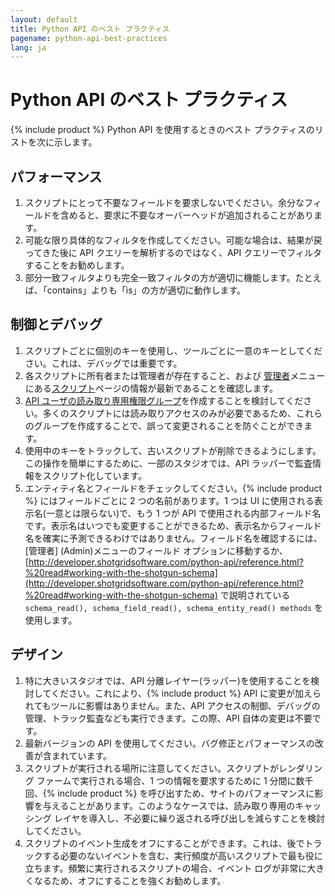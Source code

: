 ```yaml
---
layout: default
title: Python API のベスト プラクティス
pagename: python-api-best-practices
lang: ja
---
```


# Python API のベスト プラクティス


{% include product %} Python API を使用するときのベスト プラクティスのリストを次に示します。

## パフォーマンス

1. スクリプトにとって不要なフィールドを要求しないでください。余分なフィールドを含めると、要求に不要なオーバーヘッドが追加されることがあります。
2. 可能な限り具体的なフィルタを作成してください。可能な場合は、結果が戻ってきた後に API クエリーを解析するのではなく、API クエリーでフィルタすることをお勧めします。
3. 部分一致フィルタよりも完全一致フィルタの方が適切に機能します。たとえば、「contains」よりも「is」の方が適切に動作します。

## 制御とデバッグ

1. スクリプトごとに個別のキーを使用し、ツールごとに一意のキーとしてください。これは、デバッグでは重要です。
2. 各スクリプトに所有者または管理者が存在すること、および [管理者](Admin)メニューにある[スクリプト](Scripts)ページの情報が最新であることを確認します。
3. [API ユーザの読み取り専用権限グループ](topicid=SG_Developer_dv_getting_started_dv_api_permissions_html)を作成することを検討してください。多くのスクリプトには読み取りアクセスのみが必要であるため、これらのグループを作成することで、誤って変更されることを防ぐことができます。
4. 使用中のキーをトラックして、古いスクリプトが削除できるようにします。この操作を簡単にするために、一部のスタジオでは、API ラッパーで監査情報をスクリプト化しています。
5. エンティティ名とフィールドをチェックしてください。{% include product %} にはフィールドごとに 2 つの名前があります。1 つは UI に使用される表示名(一意とは限らない)で、もう 1 つが API で使用される内部フィールド名です。表示名はいつでも変更することができるため、表示名からフィールド名を確実に予測できるわけではありません。フィールド名を確認するには、[管理者] (Admin)メニューのフィールド オプションに移動するか、[http://developer.shotgridsoftware.com/python-api/reference.html?%20read#working-with-the-shotgun-schema](http://developer.shotgridsoftware.com/python-api/reference.html?%20read#working-with-the-shotgun-schema) で説明されている `schema_read(), schema_field_read(), schema_entity_read() methods` を使用します。

## デザイン

1. 特に大きいスタジオでは、API 分離レイヤー(ラッパー)を使用することを検討してください。これにより、{% include product %} API に変更が加えられてもツールに影響はありません。また、API アクセスの制御、デバッグの管理、トラック監査なども実行できます。この際、API 自体の変更は不要です。
2. 最新バージョンの API を使用してください。バグ修正とパフォーマンスの改善が含まれています。
3. スクリプトが実行される場所に注意してください。スクリプトがレンダリング ファームで実行される場合、1 つの情報を要求するために 1 分間に数千回、{% include product %} を呼び出すため、サイトのパフォーマンスに影響を与えることがあります。このようなケースでは、読み取り専用のキャッシング レイヤを導入し、不必要に繰り返される呼び出しを減らすことを検討してください。
4. スクリプトのイベント生成をオフにすることができます。これは、後でトラックする必要のないイベントを含む、実行頻度が高いスクリプトで最も役に立ちます。頻繁に実行されるスクリプトの場合、イベント ログが非常に大きくなるため、オフにすることを強くお勧めします。